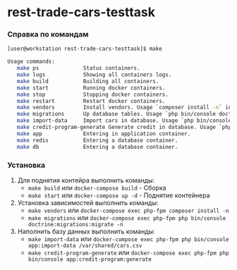 # rest-trade-cars-testtask

### Справка по командам
```bash 
[user@workstation rest-trade-cars-testtask]$ make

Usage commands:
   make ps              Status containers.
   make logs            Showing all containers logs.
   make build           Building all containers.
   make start           Running docker containers.
   make stop            Stopping docker containers.
   make restart         Restart docker containers.
   make vendors         Install vendors. Usage `composer install -n` in app container.
   make migrations      Up database tables. Usage `php bin/console doctrine:migrations:migrate` in app container.
   make import-data     Import cars in database. Usage `php bin/console app:import-data /var/shared/cars.csv` in app container.
   make credit-program-generate Generate credit in database. Usage `php bin/console app:credit-program:generate` in app container.
   make app             Entering in application container.
   make redis           Entering a database container.
   make db              Entering a database container.
```

### Установка
1. Для поднятия контейра выполнить команды:
    - `make build` или `docker-compose build` - Сборка
    - `make start` или `docker-compose up -d` - Поднятие контейнера
2. Установка зависимостей выполнить команды:
    - `make vendors` или `docker-compose exec php-fpm composer install -n`
    - `make migrations` или `docker-compose exec php-fpm php bin/console doctrine:migrations:migrate -n`
3. Наполнить базу данных  выполнить команды:
    - `make import-data` или `docker-compose exec php-fpm php bin/console app:import-data /var/shared/cars.csv`
    - `make credit-program-generate` или `docker-compose exec php-fpm php bin/console app:credit-program:generate`
